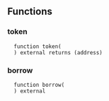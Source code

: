 


## Functions
### token
```solidity
  function token(
  ) external returns (address)
```




### borrow
```solidity
  function borrow(
  ) external
```




